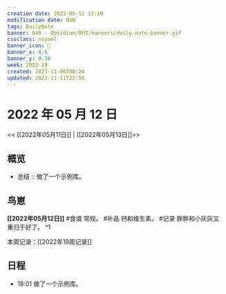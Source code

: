 ```yaml
---
creation date: 2022-05-12 17:10
modification date: NaN
tags: DailyNote
banner: 040 - Obsidian/附件/banners/daily-note-banner.gif
cssclass: noyaml
banner_icon: 💌
banner_x: 0.5
banner_y: 0.38
week: 2022-19
created: 2023-11-06T08:24
updated: 2023-11-11T22:56
---
```


# 2022 年 05 月 12 日

<< [[2022年05月11日]] | [[2022年05月13日]]>>

## 概览

- 总结 :: 做了一个示例库。

## 鸟崽

**[[2022年05月12日]]** #食谱 常规。 #补品 钙和维生素。 #记录 胖胖和小灰灰又重归于好了。
^1

本周记录：[[2022年19周记录]]

## 日程

- 18:01 做了一个示例库。
